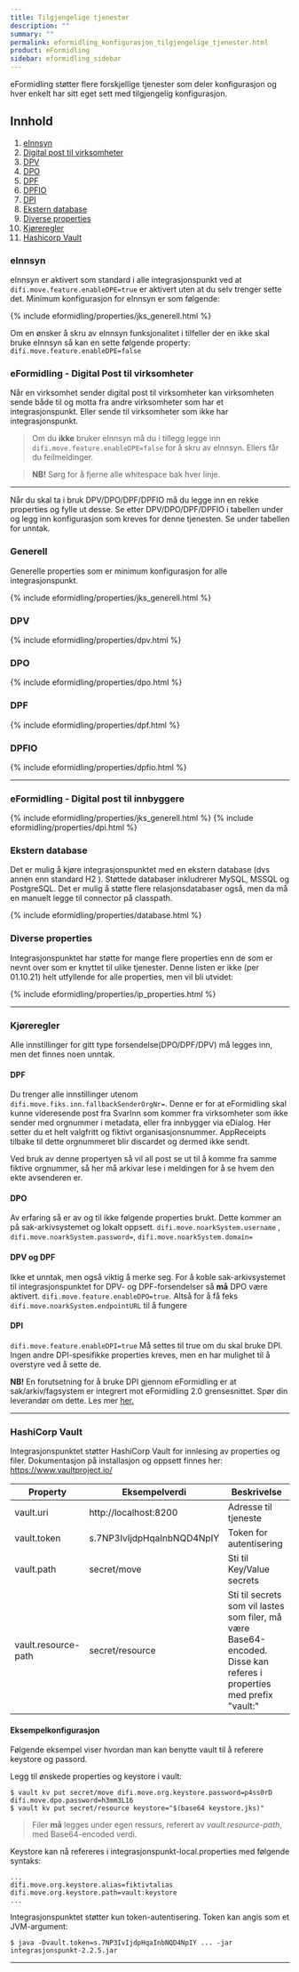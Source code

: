 ```yaml
---
title: Tilgjengelige tjenester
description: ""
summary: ""
permalink: eformidling_konfigurasjon_tilgjengelige_tjenester.html
product: eFormidling
sidebar: eformidling_sidebar
---
```



eFormidling støtter flere forskjellige tjenester som deler konfigurasjon og hver enkelt har sitt eget sett med tilgjengelig konfigurasjon.

## Innhold

1. [eInnsyn](#eInnsyn)
2. [Digital post til virksomheter](#eformidling---digital-post-til-virksomheter)
3. [DPV](#DPV)
4. [DPO](#DPO)
5. [DPF](#DPF)
6. [DPFIO](#DPFIO)
7. [DPI](#eformidling---digital-post-til-innbyggere)
8. [Ekstern database](#ekstern-database)
9. [Diverse properties](#diverse-properties)
10. [Kjøreregler](#kjøreregler)
11. [Hashicorp Vault](#hashicorp-vault)



### eInnsyn 

eInnsyn er aktivert som standard i alle integrasjonspunkt ved at ```difi.move.feature.enableDPE=true``` er aktivert uten at du selv trenger sette det. Minimum konfigurasjon for eInnsyn er som følgende: 

{% include eformidling/properties/jks_generell.html %} 


Om en ønsker å skru av eInnsyn funksjonalitet i tilfeller der en ikke skal bruke eInnsyn så kan en sette følgende property: ```difi.move.feature.enableDPE=false```

### eFormidling - Digital Post til virksomheter

Når en virksomhet sender digital post til virksomheter kan virksomheten sende både til og motta fra andre virksomheter som har et integrasjonspunkt. Eller sende til virksomheter som ikke har integrasjonspunkt. 


> Om du **ikke** bruker eInnsyn må du i tillegg legge inn ```difi.move.feature.enableDPE=false``` for å skru av eInnsyn. Ellers får du feilmeldinger.

> **NB!** Sørg for å fjerne  alle whitespace bak hver linje.

---

Når du skal ta i bruk DPV/DPO/DPF/DPFIO må du legge inn en rekke properties og fylle ut desse. Se etter DPV/DPO/DPF/DPFIO i tabellen under og legg inn konfigurasjon som kreves for denne tjenesten. Se under tabellen for unntak.

### Generell

Generelle properties som er minimum konfigurasjon for alle integrasjonspunkt. 

  {% include eformidling/properties/jks_generell.html %} 

### DPV
  
  {% include eformidling/properties/dpv.html %}

### DPO

  {% include eformidling/properties/dpo.html %}

### DPF

  {% include eformidling/properties/dpf.html %}

### DPFIO

  {% include eformidling/properties/dpfio.html %}
  
 ---


### eFormidling - Digital post til innbyggere

  {% include eformidling/properties/jks_generell.html %} 
  {% include eformidling/properties/dpi.html %}
  

### Ekstern database

Det er mulig å kjøre integrasjonspunktet med en ekstern database (dvs annen enn standard H2 ). Støttede databaser inkludrerer MySQL, MSSQL og PostgreSQL. Det er mulig å støtte flere relasjonsdatabaser også, men da må en manuelt legge til connector på classpath. 

{% include eformidling/properties/database.html %}

### Diverse properties
Integrasjonspunktet har støtte for mange flere properties enn de som er nevnt over som er knyttet til ulike tjenester. Denne listen er ikke (per 01.10.21) helt utfyllende for alle properties, men vil bli utvidet: 

  {% include eformidling/properties/ip_properties.html %}


--- 

### Kjøreregler
Alle innstillinger for gitt type forsendelse(DPO/DPF/DPV) må legges inn, men det finnes noen unntak.

#### DPF
Du trenger alle innstillinger utenom ```difi.move.fiks.inn.fallbackSenderOrgNr=```. Denne er for at eFormidling skal kunne videresende post fra SvarInn som kommer fra virksomheter som ikke sender med orgnummer i metadata, eller fra innbygger via eDialog. Her setter du et helt valgfritt og fiktivt organisasjonsnummer. AppReceipts tilbake til dette orgnummeret blir discardet og dermed ikke sendt. 

Ved bruk av denne propertyen så vil all post se ut til å komme fra samme fiktive orgnummer, så her må arkivar lese i meldingen for å se hvem den ekte avsenderen er.

#### DPO
Av erfaring så er av og til ikke følgende properties brukt. Dette kommer an på sak-arkivsystemet og lokalt oppsett. ```difi.move.noarkSystem.username``` , ```difi.move.noarkSystem.password=```, ```difi.move.noarkSystem.domain=``` 

#### DPV og DPF
Ikke et unntak, men også viktig å merke seg. For å koble sak-arkivsystemet til integrasjonspunktet for DPV- og DPF-forsendelser så **må** DPO være aktivert. ```difi.move.feature.enableDPO=true```. Altså for å få feks  ```difi.move.noarkSystem.endpointURL``` til å fungere

#### DPI
```difi.move.feature.enableDPI=true``` Må settes til true om du skal bruke DPI. Ingen andre DPI-spesifikke properties kreves, men en har mulighet til å overstyre ved å sette de. 

**NB!** En forutsetning for å bruke DPI gjennom eFormidling er at sak/arkiv/fagsystem er integrert mot eFormidling 2.0 grensesnittet. Spør din leverandør om dette. Les mer [her.](https://difi.github.io/felleslosninger/eformidling_nm_about.html)

--- 

### HashiCorp Vault
Integrasjonspunktet støtter HashiCorp Vault for innlesing av properties og filer. Dokumentasjon på installasjon og oppsett finnes her: <https://www.vaultproject.io/>

|Property|Eksempelverdi|Beskrivelse|
|--------|-------------|-----------|
|vault.uri|http://localhost:8200|Adresse til tjeneste|
|vault.token|s.7NP3IvIjdpHqaInbNQD4NpIY|Token for autentisering|
|vault.path|secret/move|Sti til Key/Value secrets|
|vault.resource-path|secret/resource|Sti til secrets som vil lastes som filer, må være Base64-encoded. Disse kan referes i properties med prefix "vault:"|

#### Eksempelkonfigurasjon
Følgende eksempel viser hvordan man kan benytte vault til å referere keystore og passord.


Legg til ønskede properties og keystore i vault:
```console
$ vault kv put secret/move difi.move.org.keystore.password=p4ss0rD difi.move.dpo.password=h3mm3L16
$ vault kv put secret/resource keystore="$(base64 keystore.jks)"
```
> Filer **må** legges under egen ressurs, referert av *vault.resource-path*, med Base64-encoded verdi.

Keystore kan nå refereres i integrasjonspunkt-local.properties med følgende syntaks:
```console
...
difi.move.org.keystore.alias=fiktivtalias
difi.move.org.keystore.path=vault:keystore
...
```

Integrasjonspunktet støtter kun token-autentisering. Token kan angis som et JVM-argument:
```console
$ java -Dvault.token=s.7NP3IvIjdpHqaInbNQD4NpIY ... -jar integrasjonspunkt-2.2.5.jar
```
---